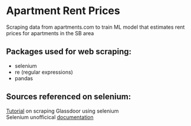 # Apartment Rent Prices
Scraping data from apartments.com to train ML model that estimates rent prices for apartments in the SB area

## Packages used for web scraping:
<ul>
  <li>selenium
  <li>re (regular expressions)
  <li>pandas
</ul>

## Sources referenced on selenium:
[Tutorial](https://towardsdatascience.com/selenium-tutorial-scraping-glassdoor-com-in-10-minutes-3d0915c6d905) on scraping Glassdoor using selenium  
Selenium unofficical [documentation](https://selenium-python.readthedocs.io/)

